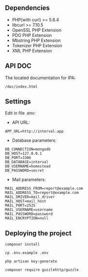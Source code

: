 ## Dependencies
- PHP(with curl) >= 5.6.4
- libcurl >= 7.10.5
- OpenSSL PHP Extension
- PDO PHP Extension
- Mbstring PHP Extension
- Tokenizer PHP Extension
- XML PHP Extension

## API DOC
The located documentation for IPA:
```angular2html
/doc/index.html
```
## Settings
Edit in file .env:
- API URL:
```$xslt
APP_URL=http://interval.app
```
- Database parameters:
```$xslt
DB_CONNECTION=mongodb
DB_HOST=127.0.0.1
DB_PORT=3306
DB_DATABASE=interval
DB_USERNAME=homestead
DB_PASSWORD=secret
```
- Mail parameters:
```$xslt
MAIL_ADDRESS_FROM=report@example.com
MAIL_ADDRESS_TO=report@example.com
MAIL_DRIVER=mail_driver
MAIL_HOST=mail_host
MAIL_PORT=2525
MAIL_USERNAME=username
MAIL_PASSWORD=password
MAIL_ENCRYPTION=null
```
## Deploying the project
```$xslt
composer install
```
```$xslt
cp .env.example .env
```
```$xslt
php artisan key:generate
```
```$xslt
composer require guzzlehttp/guzzle
```
